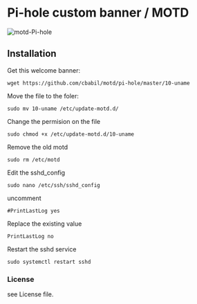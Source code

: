 # Pi-hole custom banner / MOTD

![motd-Pi-hole](https://github.com/cbabil/motd/master/pi-hole/motd.png)


## Installation

Get this welcome banner:
```
wget https://github.com/cbabil/motd/pi-hole/master/10-uname
```

Move the file to the foler:
```
sudo mv 10-uname /etc/update-motd.d/
```

Change the permision on the file
```
sudo chmod +x /etc/update-motd.d/10-uname
```

Remove the old motd
```
sudo rm /etc/motd
```

Edit the sshd_config
```
sudo nano /etc/ssh/sshd_config
```

uncomment 
```
#PrintLastLog yes
```

Replace the existing value
```
PrintLastLog no
```

Restart the sshd service
```
sudo systemctl restart sshd
```

### License
see License file.